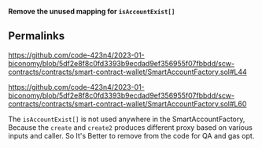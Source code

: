**Remove the unused mapping for `isAccountExist[]`**

## Permalinks
https://github.com/code-423n4/2023-01-biconomy/blob/5df2e8f8c0fd3393b9ecdad9ef356955f07fbbdd/scw-contracts/contracts/smart-contract-wallet/SmartAccountFactory.sol#L44

https://github.com/code-423n4/2023-01-biconomy/blob/5df2e8f8c0fd3393b9ecdad9ef356955f07fbbdd/scw-contracts/contracts/smart-contract-wallet/SmartAccountFactory.sol#L60

The `isAccountExist[]` is not used anywhere in the SmartAccountFactory, Because the `create` and `create2` produces different proxy based on various inputs and caller.  So It's Better to remove from the code for QA and gas opt.
